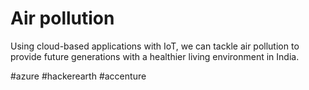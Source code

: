 # Air pollution 
Using cloud-based applications with IoT, we can tackle air pollution to provide future generations with a healthier living environment in India.    


#azure #hackerearth #accenture
